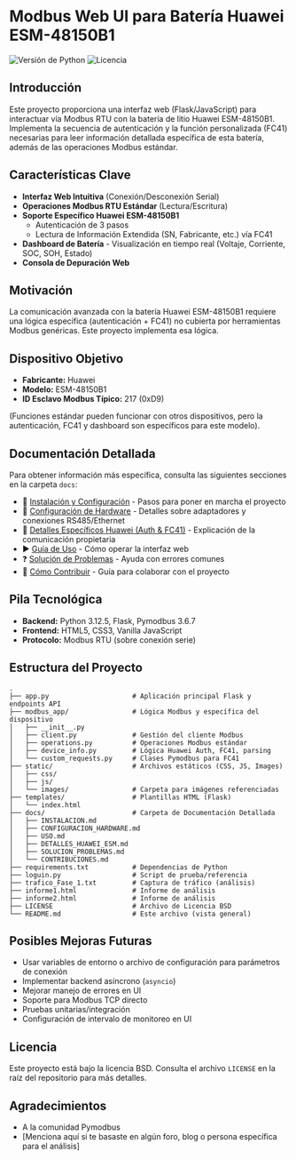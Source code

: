 # Modbus Web UI para Batería Huawei ESM-48150B1

![Versión de Python](https://img.shields.io/badge/python-3.12.5-blue.svg)
![Licencia](https://img.shields.io/badge/license-BSD-green.svg)

## Introducción

Este proyecto proporciona una interfaz web (Flask/JavaScript) para interactuar vía Modbus RTU con la batería de litio Huawei ESM-48150B1. Implementa la secuencia de autenticación y la función personalizada (FC41) necesarias para leer información detallada específica de esta batería, además de las operaciones Modbus estándar.

## Características Clave

- **Interfaz Web Intuitiva** (Conexión/Desconexión Serial)
- **Operaciones Modbus RTU Estándar** (Lectura/Escritura)
- **Soporte Específico Huawei ESM-48150B1**
  - Autenticación de 3 pasos
  - Lectura de Información Extendida (SN, Fabricante, etc.) vía FC41
- **Dashboard de Batería** - Visualización en tiempo real (Voltaje, Corriente, SOC, SOH, Estado)
- **Consola de Depuración Web**

## Motivación

La comunicación avanzada con la batería Huawei ESM-48150B1 requiere una lógica específica (autenticación + FC41) no cubierta por herramientas Modbus genéricas. Este proyecto implementa esa lógica.

## Dispositivo Objetivo

- **Fabricante:** Huawei
- **Modelo:** ESM-48150B1
- **ID Esclavo Modbus Típico:** 217 (0xD9)

(Funciones estándar pueden funcionar con otros dispositivos, pero la autenticación, FC41 y dashboard son específicos para este modelo).

## Documentación Detallada

Para obtener información más específica, consulta las siguientes secciones en la carpeta `docs`:

- 🔧 [Instalación y Configuración](docs/INSTALACION.md) - Pasos para poner en marcha el proyecto
- 🔌 [Configuración de Hardware](docs/CONFIGURACION_HARDWARE.md) - Detalles sobre adaptadores y conexiones RS485/Ethernet
- 🔋 [Detalles Específicos Huawei (Auth & FC41)](docs/DETALLES_HUAWEI_ESM.md) - Explicación de la comunicación propietaria
- ▶️ [Guía de Uso](docs/USO.md) - Cómo operar la interfaz web
- ❓ [Solución de Problemas](docs/SOLUCION_PROBLEMAS.md) - Ayuda con errores comunes
- 🤝 [Cómo Contribuir](docs/CONTRIBUCIONES.md) - Guía para colaborar con el proyecto

## Pila Tecnológica

- **Backend:** Python 3.12.5, Flask, Pymodbus 3.6.7
- **Frontend:** HTML5, CSS3, Vanilla JavaScript
- **Protocolo:** Modbus RTU (sobre conexión serie)

## Estructura del Proyecto

```
.
├── app.py                     # Aplicación principal Flask y endpoints API
├── modbus_app/                # Lógica Modbus y específica del dispositivo
│   ├── __init__.py
│   ├── client.py              # Gestión del cliente Modbus
│   ├── operations.py          # Operaciones Modbus estándar
│   ├── device_info.py         # Lógica Huawei Auth, FC41, parsing
│   └── custom_requests.py     # Clases Pymodbus para FC41
├── static/                    # Archivos estáticos (CSS, JS, Images)
│   ├── css/
│   ├── js/
│   └── images/                # Carpeta para imágenes referenciadas
├── templates/                 # Plantillas HTML (Flask)
│   └── index.html
├── docs/                      # Carpeta de Documentación Detallada
│   ├── INSTALACION.md
│   ├── CONFIGURACION_HARDWARE.md
│   ├── USO.md
│   ├── DETALLES_HUAWEI_ESM.md
│   ├── SOLUCION_PROBLEMAS.md
│   └── CONTRIBUCIONES.md
├── requirements.txt           # Dependencias de Python
├── loguin.py                  # Script de prueba/referencia
├── trafico_Fase_1.txt         # Captura de tráfico (análisis)
├── informe1.html              # Informe de análisis
├── informe2.html              # Informe de análisis
├── LICENSE                    # Archivo de Licencia BSD
└── README.md                  # Este archivo (vista general)
```

## Posibles Mejoras Futuras

- Usar variables de entorno o archivo de configuración para parámetros de conexión
- Implementar backend asíncrono (`asyncio`)
- Mejorar manejo de errores en UI
- Soporte para Modbus TCP directo
- Pruebas unitarias/integración
- Configuración de intervalo de monitoreo en UI

## Licencia

Este proyecto está bajo la licencia BSD. Consulta el archivo `LICENSE` en la raíz del repositorio para más detalles.

## Agradecimientos

- A la comunidad Pymodbus
- [Menciona aquí si te basaste en algún foro, blog o persona específica para el análisis]
